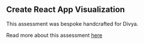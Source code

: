 ## Create React App Visualization

This assessment was bespoke handcrafted for Divya.

Read more about this assessment [here](https://react.eogresources.com)
